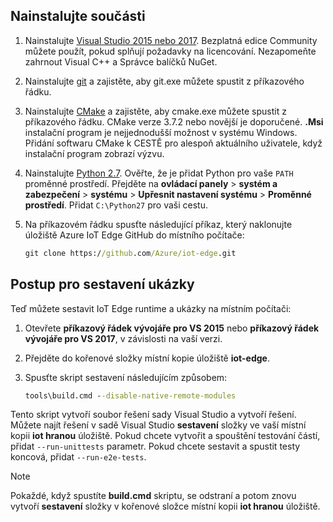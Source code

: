 ## <a name="install-the-prerequisites"></a>Nainstalujte součásti

1. Nainstalujte [Visual Studio 2015 nebo 2017](https://www.visualstudio.com). Bezplatná edice Community můžete použít, pokud splňují požadavky na licencování. Nezapomeňte zahrnout Visual C++ a Správce balíčků NuGet.

1. Nainstalujte [git](http://www.git-scm.com) a zajistěte, aby git.exe můžete spustit z příkazového řádku.

1. Nainstalujte [CMake](https://cmake.org/download/) a zajistěte, aby cmake.exe můžete spustit z příkazového řádku. CMake verze 3.7.2 nebo novější je doporučené. **.Msi** instalační program je nejjednodušší možnost v systému Windows. Přidání softwaru CMake k CESTĚ pro alespoň aktuálního uživatele, když instalační program zobrazí výzvu.

1. Nainstalujte [Python 2.7](https://www.python.org/downloads/release/python-27). Ověřte, že je přidat Python pro vaše `PATH` proměnné prostředí. Přejděte na **ovládací panely** > **systém a zabezpečení** > **systému** > **Upřesnit nastavení systému**  >  **Proměnné prostředí**. Přidat `C:\Python27` pro vaši cestu. 

1. Na příkazovém řádku spusťte následující příkaz, který naklonujte úložiště Azure IoT Edge GitHub do místního počítače:

    ```cmd
    git clone https://github.com/Azure/iot-edge.git
    ```

## <a name="how-to-build-the-sample"></a>Postup pro sestavení ukázky

Teď můžete sestavit IoT Edge runtime a ukázky na místním počítači:

1. Otevřete **příkazový řádek vývojáře pro VS 2015** nebo **příkazový řádek vývojáře pro VS 2017**, v závislosti na vaší verzi.

1. Přejděte do kořenové složky místní kopie úložiště **iot-edge**.

1. Spusťte skript sestavení následujícím způsobem:

    ```cmd
    tools\build.cmd --disable-native-remote-modules
    ```

Tento skript vytvoří soubor řešení sady Visual Studio a vytvoří řešení. Můžete najít řešení v sadě Visual Studio **sestavení** složky ve vaší místní kopii **iot hranou** úložiště. Pokud chcete vytvořit a spouštění testování částí, přidat `--run-unittests` parametr. Pokud chcete sestavit a spustit testy koncová, přidat `--run-e2e-tests`.

> [!NOTE]
> Pokaždé, když spustíte **build.cmd** skriptu, se odstraní a potom znovu vytvoří **sestavení** složky v kořenové složce místní kopii **iot hranou** úložiště.